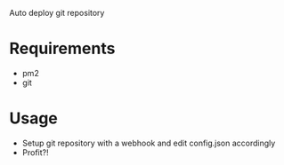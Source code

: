 Auto deploy git repository

# Requirements
* pm2
* git

# Usage
* Setup git repository with a webhook and edit config.json accordingly
* Profit?!
